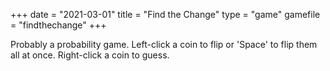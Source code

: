 +++
date = "2021-03-01"
title = "Find the Change"
type = "game"
gamefile = "findthechange"
+++

Probably a probability game. Left-click a coin to flip or 'Space' to flip them all at once. Right-click a coin to guess.
